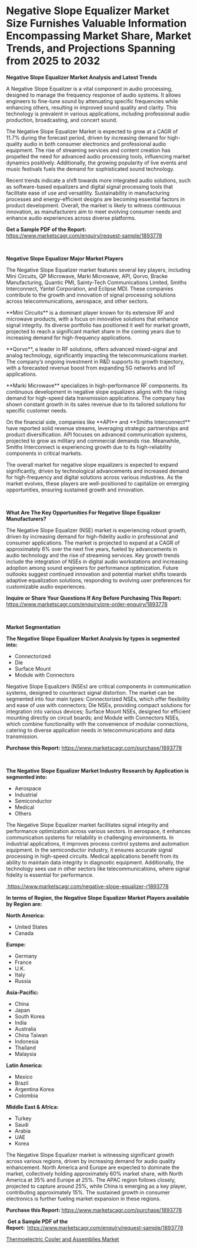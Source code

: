 <p><h1>Negative Slope Equalizer Market Size Furnishes Valuable Information Encompassing Market Share, Market Trends, and Projections Spanning from 2025 to 2032</h1></p><p><strong>Negative Slope Equalizer Market Analysis and Latest Trends</strong></p>
<p><p>A Negative Slope Equalizer is a vital component in audio processing, designed to manage the frequency response of audio systems. It allows engineers to fine-tune sound by attenuating specific frequencies while enhancing others, resulting in improved sound quality and clarity. This technology is prevalent in various applications, including professional audio production, broadcasting, and concert sound.</p><p>The Negative Slope Equalizer Market is expected to grow at a CAGR of 11.7% during the forecast period, driven by increasing demand for high-quality audio in both consumer electronics and professional audio equipment. The rise of streaming services and content creation has propelled the need for advanced audio processing tools, influencing market dynamics positively. Additionally, the growing popularity of live events and music festivals fuels the demand for sophisticated sound technology.</p><p>Recent trends indicate a shift towards more integrated audio solutions, such as software-based equalizers and digital signal processing tools that facilitate ease of use and versatility. Sustainability in manufacturing processes and energy-efficient designs are becoming essential factors in product development. Overall, the market is likely to witness continuous innovation, as manufacturers aim to meet evolving consumer needs and enhance audio experiences across diverse platforms.</p></p>
<p><strong>Get a Sample PDF of the Report:&nbsp;</strong> <a href="https://www.marketscagr.com/enquiry/request-sample/1893778?utm_campaign=2446&utm_medium=2&utm_source=Github&utm_content=ia&utm_term=13022025&utm_id=negative-slope-equalizer">https://www.marketscagr.com/enquiry/request-sample/1893778</a></p>
<p>&nbsp;</p>
<p><strong>Negative Slope Equalizer Major Market Players</strong></p>
<p><p>The Negative Slope Equalizer market features several key players, including Mini Circuits, QP Microwave, Marki Microwave, API, Qorvo, Bracke Manufacturing, Quantic PMI, Sainty-Tech Communications Limited, Smiths Interconnect, Yantel Corporation, and Eclipse MDI. These companies contribute to the growth and innovation of signal processing solutions across telecommunications, aerospace, and other sectors.</p><p>**Mini Circuits** is a dominant player known for its extensive RF and microwave products, with a focus on innovative solutions that enhance signal integrity. Its diverse portfolio has positioned it well for market growth, projected to reach a significant market share in the coming years due to increasing demand for high-frequency applications.</p><p>**Qorvo**, a leader in RF solutions, offers advanced mixed-signal and analog technology, significantly impacting the telecommunications market. The company’s ongoing investment in R&D supports its growth trajectory, with a forecasted revenue boost from expanding 5G networks and IoT applications.</p><p>**Marki Microwave** specializes in high-performance RF components. Its continuous development in negative slope equalizers aligns with the rising demand for high-speed data transmission applications. The company has shown constant growth in its sales revenue due to its tailored solutions for specific customer needs.</p><p>On the financial side, companies like **API** and **Smiths Interconnect** have reported solid revenue streams, leveraging strategic partnerships and product diversification. API focuses on advanced communication systems, projected to grow as military and commercial demands rise. Meanwhile, Smiths Interconnect is experiencing growth due to its high-reliability components in critical markets.</p><p>The overall market for negative slope equalizers is expected to expand significantly, driven by technological advancements and increased demand for high-frequency and digital solutions across various industries. As the market evolves, these players are well-positioned to capitalize on emerging opportunities, ensuring sustained growth and innovation.</p></p>
<p>&nbsp;</p>
<p><strong>What Are The Key Opportunities For Negative Slope Equalizer Manufacturers?</strong></p>
<p><p>The Negative Slope Equalizer (NSE) market is experiencing robust growth, driven by increasing demand for high-fidelity audio in professional and consumer applications. The market is projected to expand at a CAGR of approximately 6% over the next five years, fueled by advancements in audio technology and the rise of streaming services. Key growth trends include the integration of NSEs in digital audio workstations and increasing adoption among sound engineers for performance optimization. Future outlooks suggest continued innovation and potential market shifts towards adaptive equalization solutions, responding to evolving user preferences for customizable audio experiences.</p></p>
<p><strong>Inquire or Share Your Questions If Any Before Purchasing This Report:</strong> <a href="https://www.marketscagr.com/enquiry/pre-order-enquiry/1893778?utm_campaign=2446&utm_medium=2&utm_source=Github&utm_content=ia&utm_term=13022025&utm_id=negative-slope-equalizer">https://www.marketscagr.com/enquiry/pre-order-enquiry/1893778</a></p>
<p>&nbsp;</p>
<p><strong>Market Segmentation</strong></p>
<p><strong>The Negative Slope Equalizer Market Analysis by types is segmented into:</strong></p>
<p><ul><li>Connectorized</li><li>Die</li><li>Surface Mount</li><li>Module with Connectors</li></ul></p>
<p><p>Negative Slope Equalizers (NSEs) are critical components in communication systems, designed to counteract signal distortion. The market can be segmented into four main types: Connectorized NSEs, which offer flexibility and ease of use with connectors; Die NSEs, providing compact solutions for integration into various devices; Surface Mount NSEs, designed for efficient mounting directly on circuit boards; and Module with Connectors NSEs, which combine functionality with the convenience of modular connections, catering to diverse application needs in telecommunications and data transmission.</p></p>
<p><strong>Purchase this Report:&nbsp;</strong><a href="https://www.marketscagr.com/purchase/1893778?utm_campaign=2446&utm_medium=2&utm_source=Github&utm_content=ia&utm_term=13022025&utm_id=negative-slope-equalizer">https://www.marketscagr.com/purchase/1893778</a></p>
<p>&nbsp;</p>
<p><strong>The Negative Slope Equalizer Market Industry Research by Application is segmented into:</strong></p>
<p><ul><li>Aerospace</li><li>Industrial</li><li>Semiconductor</li><li>Medical</li><li>Others</li></ul></p>
<p><p>The Negative Slope Equalizer market facilitates signal integrity and performance optimization across various sectors. In aerospace, it enhances communication systems for reliability in challenging environments. In industrial applications, it improves process control systems and automation equipment. In the semiconductor industry, it ensures accurate signal processing in high-speed circuits. Medical applications benefit from its ability to maintain data integrity in diagnostic equipment. Additionally, the technology sees use in other sectors like telecommunications, where signal fidelity is essential for performance.</p></p>
<p><a href="https://www.marketscagr.com/negative-slope-equalizer-r1893778?utm_campaign=2446&utm_medium=2&utm_source=Github&utm_content=ia&utm_term=13022025&utm_id=negative-slope-equalizer">&nbsp;https://www.marketscagr.com/negative-slope-equalizer-r1893778</a></p>
<p><strong>In terms of Region, the Negative Slope Equalizer Market Players available by Region are:</strong></p>
<p>
    <p> <strong> North America: </strong>
        <ul>
            <li>United States</li>
            <li>Canada</li>
        </ul>
        </p> 
    <p> <strong> Europe: </strong>
        <ul>
            <li>Germany</li>
            <li>France</li>
            <li>U.K.</li>
            <li>Italy</li>
            <li>Russia</li>
        </ul>
        </p> 
    <p> <strong> Asia-Pacific: </strong>
        <ul>
            <li>China</li>
            <li>Japan</li>
            <li>South Korea</li>
            <li>India</li>
            <li>Australia</li>
            <li>China Taiwan</li>
            <li>Indonesia</li>
            <li>Thailand</li>
            <li>Malaysia</li>
        </ul>
        </p> 
    <p> <strong> Latin America: </strong>
        <ul>
            <li>Mexico</li>
            <li>Brazil</li>
            <li>Argentina Korea</li>
            <li>Colombia</li>
        </ul>
        </p> 
    <p> <strong> Middle East & Africa: </strong>
        <ul>
            <li>Turkey</li>
            <li>Saudi</li>
            <li>Arabia</li>
            <li>UAE</li>
            <li>Korea</li>
        </ul>
    </p>
    </p>
<p><p>The Negative Slope Equalizer market is witnessing significant growth across various regions, driven by increasing demand for audio quality enhancement. North America and Europe are expected to dominate the market, collectively holding approximately 60% market share, with North America at 35% and Europe at 25%. The APAC region follows closely, projected to capture around 25%, while China is emerging as a key player, contributing approximately 15%. The sustained growth in consumer electronics is further fueling market expansion in these regions.</p></p>
<p><strong>Purchase this Report: </strong><a href="https://www.marketscagr.com/purchase/1893778?utm_campaign=2446&utm_medium=2&utm_source=Github&utm_content=ia&utm_term=13022025&utm_id=negative-slope-equalizer">https://www.marketscagr.com/purchase/1893778</a></p>
<p>&nbsp;<strong>Get a Sample PDF of the Report:&nbsp;&nbsp;</strong><a href="https://www.marketscagr.com/enquiry/request-sample/1893778?utm_campaign=2446&utm_medium=2&utm_source=Github&utm_content=ia&utm_term=13022025&utm_id=negative-slope-equalizer">https://www.marketscagr.com/enquiry/request-sample/1893778</a></p>
<p><strong></strong></p>
<p><p><a href="https://github.com/schwminh2001101/Market-Research-Report-List-1/blob/main/thermoelectric-cooler-and-assemblies-market.md?utm_campaign=2446&utm_medium=2&utm_source=Github&utm_content=ia&utm_term=13022025&utm_id=negative-slope-equalizer">Thermoelectric Cooler and Assemblies Market</a></p></p>